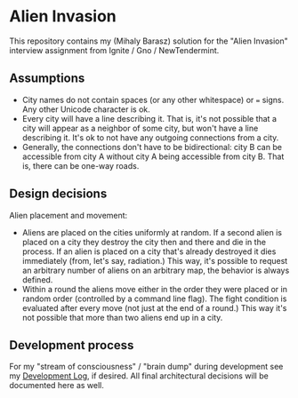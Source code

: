 # Alien Invasion

This repository contains my (Mihaly Barasz) solution for the "Alien Invasion" interview
assignment from Ignite / Gno / NewTendermint.

## Assumptions

- City names do not contain spaces (or any other whitespace) or `=` signs. Any other Unicode
  character is ok.
- Every city will have a line describing it. That is, it's not possible that a city will appear
  as a neighbor of some city, but won't have a line describing it. It's ok to not have any
  outgoing connections from a city.
- Generally, the connections don't have to be bidirectional: city B can be accessible from city A
  without city A being accessible from city B. That is, there can be one-way roads.

## Design decisions

Alien placement and movement:

- Aliens are placed on the cities uniformly at random. If a second alien is placed on a city
  they destroy the city then and there and die in the process. If an alien is placed on a city
  that's already destroyed it dies immediately (from, let's say, radiation.) This way, it's
  possible to request an arbitrary number of aliens on an arbitrary map, the behavior is always
  defined.
- Within a round the aliens move either in the order they were placed or in random order
  (controlled by a command line flag). The fight condition is evaluated after every move (not
  just at the end of a round.) This way it's not possible that more than two aliens end up in
  a city.

## Development process

For my "stream of consciousness" / "brain dump" during development see my
[Development Log](DevelopmentLog.md), if desired. All final architectural decisions will be
documented here as well.
